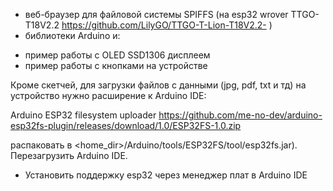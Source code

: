 - веб-браузер для файловой системы SPIFFS (на esp32 wrover TTGO-T18V2.2 https://github.com/LilyGO/TTGO-T-Lion-T18V2.2- )
- библиотеки Arduino и:

+ пример работы с OLED SSD1306 дисплеем
+ пример работы с кнопками на устройстве


Кроме скетчей, для загрузки файлов с данными (jpg, pdf, txt и тд) на устройство нужно расширение к Arduino IDE: 

Arduino ESP32 filesystem uploader
https://github.com/me-no-dev/arduino-esp32fs-plugin/releases/download/1.0/ESP32FS-1.0.zip

распаковать в <home_dir>/Arduino/tools/ESP32FS/tool/esp32fs.jar).
Перезагрузить Arduino IDE. 

+ Установить поддержку esp32 через менеджер плат в Arduino IDE
